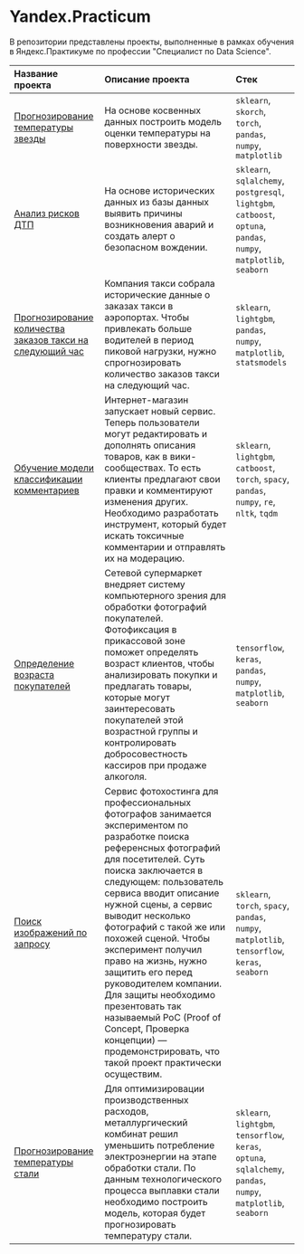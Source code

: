 # Yandex.Practicum 

В репозитории представлены проекты, выполненные в рамках обучения в Яндекс.Практикуме по профессии "Специалист по Data Science".

| Название проекта | Описание проекта | Стек | 
| :---------------------- | :---------------------- | :---------------------- |
| [Прогнозирование температуры звезды](Stars%20temperature%20prediction) | На основе косвенных данных построить модель оценки температуры на поверхности звезды. | `sklearn`, `skorch`, `torch`, `pandas`, `numpy`, `matplotlib` |
| [Анализ рисков ДТП](Car%20accidents%20analysis) | На основе исторических данных из базы данных выявить причины возникновения аварий и создать алерт о безопасном вождении. | `sklearn`, `sqlalchemy`, `postgresql`, `lightgbm`, `catboost`, `optuna`, `pandas`, `numpy`, `matplotlib`, `seaborn` |
| [Прогнозирование количества заказов такси на следующий час](Taxi%20orders%20prediction) | Компания такси собрала исторические данные о заказах такси в аэропортах. Чтобы привлекать больше водителей в период пиковой нагрузки, нужно спрогнозировать количество заказов такси на следующий час. | `sklearn`, `lightgbm`, `pandas`, `numpy`, `matplotlib`, `statsmodels` |
| [Обучение модели классификации комментариев](Sentiment%20Analysis) | Интернет-магазин запускает новый сервис. Теперь пользователи могут редактировать и дополнять описания товаров, как в вики-сообществах. То есть клиенты предлагают свои правки и комментируют изменения других. Необходимо разработать инструмент, который будет искать токсичные комментарии и отправлять их на модерацию. | `sklearn`, `lightgbm`, `catboost`, `torch`, `spacy`, `pandas`, `numpy`, `re`, `nltk`, `tqdm` |
| [Определение возраста покупателей](Customers%20age%20determination) | Сетевой супермаркет внедряет систему компьютерного зрения для обработки фотографий покупателей. Фотофиксация в прикассовой зоне поможет определять возраст клиентов, чтобы анализировать покупки и предлагать товары, которые могут заинтересовать покупателей этой возрастной группы и контролировать добросовестность кассиров при продаже алкоголя. | `tensorflow`, `keras`, `pandas`, `numpy`, `matplotlib`, `seaborn` |
| [Поиск изображений по запросу](Image%20search) | Сервис фотохостинга для профессиональных фотографов занимается экспериментом по разработке поиска референсных фотографий для посетителей. Суть поиска заключается в следующем: пользователь сервиса вводит описание нужной сцены, а сервис выводит несколько фотографий с такой же или похожей сценой. Чтобы эксперимент получил право на жизнь, нужно защитить его перед руководителем компании. Для защиты необходимо презентовать так называемый PoC (Proof of Concept, Проверка концепции) — продемонстрировать, что такой проект практически осуществим. | `sklearn`, `torch`, `spacy`, `pandas`, `numpy`, `matplotlib`, `tensorflow`, `keras`, `seaborn` |
| [Прогнозирование температуры стали](Steel%20temperature%20prediction) | Для оптимизировации производственных расходов, металлургический комбинат решил уменьшить потребление электроэнергии на этапе обработки стали. По данным технологического процесса выплавки стали необходимо построить модель, которая будет прогнозировать температуру стали. | `sklearn`, `lightgbm`, `tensorflow`, `keras`, `optuna`, `sqlalchemy`, `pandas`, `numpy`, `matplotlib`, `seaborn` |
